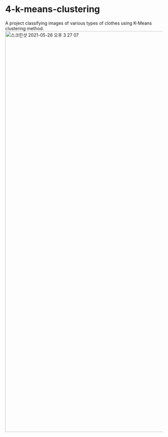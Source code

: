 # 4-k-means-clustering
A project classifying images of various types of clothes using K-Means clustering method.
<img width="1280" alt="스크린샷 2021-05-26 오후 3 27 07" src="https://user-images.githubusercontent.com/82641488/119612429-d706f180-be36-11eb-983a-a1e17ab8fa05.png">
